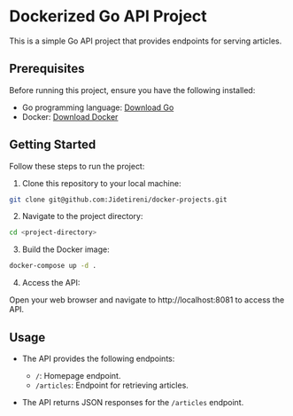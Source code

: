 # Dockerized Go API Project

This is a simple Go API project that provides endpoints for serving articles.

## Prerequisites

Before running this project, ensure you have the following installed:

- Go programming language: [Download Go](https://golang.org/dl/)
- Docker: [Download Docker](https://www.docker.com/products/docker-desktop)

## Getting Started

Follow these steps to run the project:

1. Clone this repository to your local machine:

```bash
git clone git@github.com:Jidetireni/docker-projects.git
```

2. Navigate to the project directory:

```bash
cd <project-directory>
```

3. Build the Docker image:

```bash
docker-compose up -d .
```

4. Access the API:

Open your web browser and navigate to http://localhost:8081 to access the API.

## Usage

- The API provides the following endpoints:

  - `/`: Homepage endpoint.
  - `/articles`: Endpoint for retrieving articles.

- The API returns JSON responses for the `/articles` endpoint.

